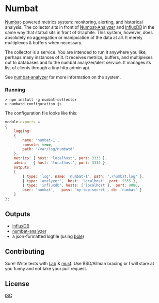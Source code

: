 # Numbat

[Numbat](http://www.arkive.org/numbat/myrmecobius-fasciatus/)-powered metrics system: monitoring, alerting, and historical analysis. The collector sits in front of [Numbat-Analyzer](https://github.com/ceejbot/numbat-analyzer) and [InfluxDB](http://influxdb.org/) in the same way that statsd sits in front of Graphite. This system, however, does absolutely no aggregation or manipulation of the data at all. It merely multiplexes & buffers when necessary.

The collector is a service. You are intended to run it anywhere you like, perhaps many instances of it. It receives metrics, buffers, and multiplexes out to databases and to the numbat analyzer/alert service. It manages its list of clients through a tiny http admin api.

See [numbat-analyzer](https://github.com/ceejbot/numbat-analyzer) for more information on the system.

### Running

```shell
> npm install -g numbat-collector
> numbatd configuration.js
```

The configuration file looks like this:

```javascript
module.exports =
{
    logging:
    {
        name: 'numbat-1',
        console: true,
        path: '/var/log/numbatd'
    },
    metrics: { host: 'localhost', port: 3333 },
    admin:   { host: 'localhost', port: 3334 },
    outputs:
    [
        { type: 'log', name: 'numbat-1', path: './numbat.log' },
        { type: 'analyzer',  host: 'localhost', port: 5555 },
        { type: 'influxdb', hosts: ['localhost'],  port: 8086,
        user: 'numbat',   pass: 'my-top-secret', db: 'numbat' }
    ]
};
```

## Outputs

* [InfluxDB](http://influxdb.org/)
* [numbat-analyzer](https://github.com/ceejbot/numbat-analyzer)
* a json-formatted logfile (using [bole](https://github.com/rvagg/bole))

## Contributing

Sure! Write tests with [Lab](https://www.npmjs.org/package/lab) & [must](https://www.npmjs.org/package/must). Use BSD/Allman bracing or I will stare at you funny and not take your pull request.

## License

[ISC](http://opensource.org/licenses/ISC)
